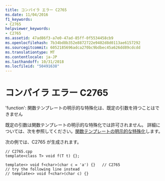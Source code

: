 ```yaml
---
title: コンパイラ エラー C2765
ms.date: 11/04/2016
f1_keywords:
- C2765
helpviewer_keywords:
- C2765
ms.assetid: 47ad86f3-a7e0-47ad-85ff-0f5534458cb9
ms.openlocfilehash: 7b34bd8b352e8872722e9402d8d0113ae6157292
ms.sourcegitcommit: 6052185696adca270bc9bdbec45a626dd89cdcdd
ms.translationtype: MT
ms.contentlocale: ja-JP
ms.lasthandoff: 10/31/2018
ms.locfileid: "50491638"
---
```

# <a name="compiler-error-c2765"></a>コンパイラ エラー C2765

'function': 関数テンプレートの明示的な特殊化は、既定の引数を持つことはできません

既定の引数は関数テンプレートの明示的な特殊化では許可されません。 詳細については、次を参照してください。[関数テンプレートの明示的な特殊化](../../cpp/explicit-specialization-of-function-templates.md)します。

次の例では、C2765 が生成されます。

```
// C2765.cpp
template<class T> void f(T t) {};

template<> void f<char>(char c = 'a') {}   // C2765
// try the following line instead
// template<> void f<char>(char c) {}
```